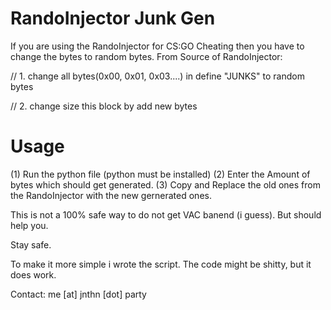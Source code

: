 # RandoInjector Junk Gen
If you are using the RandoInjector for CS:GO Cheating then you have to change the bytes to random bytes.
From Source of RandoInjector:

// 1. change all bytes(0x00, 0x01, 0x03....) in define "JUNKS" to random bytes

// 2. change size this block by add new bytes
# Usage
(1) Run the python file (python must be installed)
(2) Enter the Amount of bytes which should get generated.
(3) Copy and Replace the old ones from the RandoInjector with the new gernerated ones.

This is not a 100% safe way to do not get VAC banend (i guess). But should help you.

Stay safe.


To make it more simple i wrote the script.
The code might be shitty, but it does work.

Contact: me [at] jnthn [dot] party
